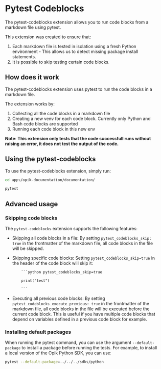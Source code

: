 # Pytest Codeblocks

The pytest-codeblocks extension allows you to run code blocks from a markdown file using pytest.

This extension was created to ensure that:

1. Each markdown file is tested in isolation using a fresh Python environment - This allows us to detect missing package install statements.
2. It is possible to skip testing certain code blocks.

## How does it work

The pytest-codeblocks extension uses pytest to run the code blocks in a markdown file.

The extension works by:

1. Collecting all the code blocks in a markdown file
2. Creating a new venv for each code block. Currently only Python and Bash code blocks are supported
3. Running each code block in this new env

**Note: This extension only tests that the code successfull runs without raising an error, it does not test the output of the code.**

## Using the pytest-codeblocks

To use the pytest-codeblocks extension, simply run:

```bash
cd apps/opik-documentation/documentation/

pytest
```

## Advanced usage

### Skipping code blocks

The `pytest-codeblocks` extension supports the following features:

- Skipping all code blocks in a file: By setting `pytest_codeblocks_skip: true` in the frontmatter of the markdown file, all code blocks in the file will be skipped.

- Skipping specific code blocks: Setting `pytest_codeblocks_skip=true` in the header of the code block will skip it:

  ````
      ```python pytest_codeblocks_skip=true

      print("test")

      ```
  ````

- Executing all previous code blocks: By setting `pytest_codeblocks_execute_previous: true` in the frontmatter of the markdown file, all code blocks in the file will be executed before the current code block. This is useful if you have multiple code blocks that depend on variables defined in a previous code block for example.

### Installing default packages

When running the pytest command, you can use the argument `--default-package` to install a package before running the tests. For example, to install a local version of the Opik Python SDK, you can use:

```bash
pytest --default-package=../../../sdks/python
```
